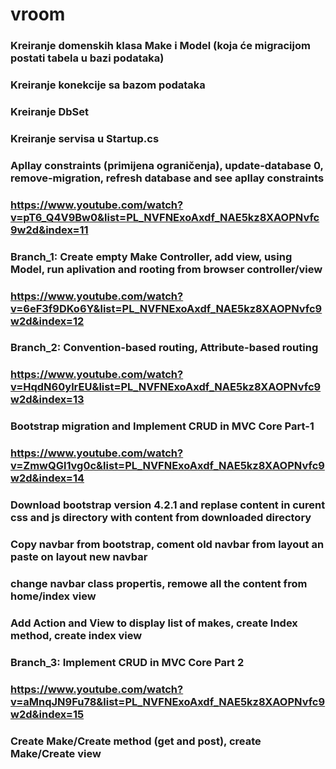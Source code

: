 # vroom
### Kreiranje domenskih klasa Make i Model (koja će migracijom postati tabela u bazi podataka)
### Kreiranje konekcije sa bazom podataka
### Kreiranje DbSet
### Kreiranje servisa u Startup.cs
### Apllay constraints (primijena ograničenja), update-database 0, remove-migration, refresh database and see apllay constraints
###     https://www.youtube.com/watch?v=pT6_Q4V9Bw0&list=PL_NVFNExoAxdf_NAE5kz8XAOPNvfc9w2d&index=11
### Branch_1: Create empty Make Controller, add view, using Model, run aplivation and rooting from browser controller/view
###     https://www.youtube.com/watch?v=6eF3f9DKo6Y&list=PL_NVFNExoAxdf_NAE5kz8XAOPNvfc9w2d&index=12
### Branch_2: Convention-based routing, Attribute-based routing
###     https://www.youtube.com/watch?v=HqdN60ylrEU&list=PL_NVFNExoAxdf_NAE5kz8XAOPNvfc9w2d&index=13
###     Bootstrap migration and Implement CRUD in MVC Core Part-1
###     https://www.youtube.com/watch?v=ZmwQGl1vg0c&list=PL_NVFNExoAxdf_NAE5kz8XAOPNvfc9w2d&index=14
###     Download bootstrap version 4.2.1 and replase content in curent css and js directory with content from downloaded directory
###     Copy navbar from bootstrap, coment old navbar from layout an paste on layout new navbar
###     change navbar class propertis, remowe all the content from home/index view
###     Add Action and View to display list of makes, create Index method, create index view
### Branch_3: Implement CRUD in MVC Core Part 2
###     https://www.youtube.com/watch?v=aMnqJN9Fu78&list=PL_NVFNExoAxdf_NAE5kz8XAOPNvfc9w2d&index=15
###     Create Make/Create method (get and post), create Make/Create view
